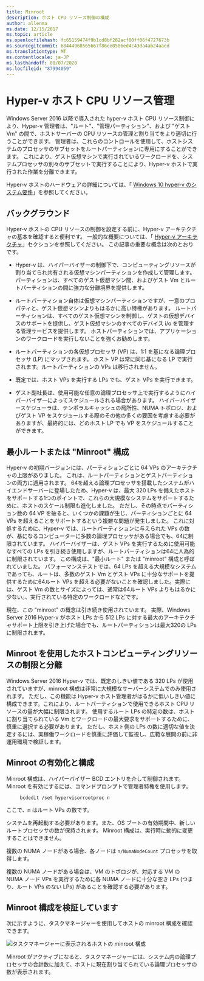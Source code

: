 ```yaml
---
title: Minroot
description: ホスト CPU リソース制御の構成
author: allenma
ms.date: 12/15/2017
ms.topic: article
ms.openlocfilehash: fc65159474f9b1cd8bf282acf00ff06f4727673b
ms.sourcegitcommit: 68444968565667f86ee0586ed4c43da4ab24aaed
ms.translationtype: MT
ms.contentlocale: ja-JP
ms.lasthandoff: 08/07/2020
ms.locfileid: "87994059"
---
```

# <a name="hyper-v-host-cpu-resource-management"></a>Hyper-v ホスト CPU リソース管理

Windows Server 2016 以降で導入された hyper-v ホスト CPU リソース制御により、Hyper-v 管理者は、"ルート"、"管理パーティション"、および "ゲスト Vm" の間で、ホストサーバーの CPU リソースの管理と割り当てをより適切に行うことができます。
管理者は、これらのコントロールを使用して、ホストシステムのプロセッサのサブセットをルートパーティションに専用にすることができます。
これにより、ゲスト仮想マシンで実行されているワークロードを、システムプロセッサの別々のサブセットで実行することにより、Hyper-v ホストで実行された作業を分離できます。

Hyper-v ホストのハードウェアの詳細については、「 [Windows 10 hyper-v のシステム要件](/virtualization/hyper-v-on-windows/reference/hyper-v-requirements)」を参照してください。

## <a name="background"></a>バックグラウンド

Hyper-v ホストの CPU リソースの制御を設定する前に、Hyper-v アーキテクチャの基本を確認すると便利です。
一般的な概要については、「 [Hyper-v アーキテクチャ](../../../administration/performance-tuning/role/hyper-v-server/architecture.md)」セクションを参照してください。
この記事の重要な概念は次のとおりです。

* Hyper-v は、ハイパーバイザーの制御下で、コンピューティングリソースが割り当てられ共有される仮想マシンパーティションを作成して管理します。  パーティションは、すべてのゲスト仮想マシン間、およびゲスト Vm とルートパーティションの間に強力な分離境界を提供します。

* ルートパーティション自体は仮想マシンパーティションですが、一意のプロパティと、ゲスト仮想マシンよりもはるかに高い特権があります。  ルートパーティションは、すべてのゲスト仮想マシンを制御し、ゲストの仮想デバイスのサポートを提供し、ゲスト仮想マシンのすべてのデバイス i/o を管理する管理サービスを提供します。  ホストパーティションでは、アプリケーションのワークロードを実行しないことを強くお勧めします。

* ルートパーティションの各仮想プロセッサ (VP) は、1:1 を基になる論理プロセッサ (LP) にマップされます。  ホスト VP は常に同じ基になる LP で実行されます。ルートパーティションの VPs は移行されません。

* 既定では、ホスト VPs を実行する LPs でも、ゲスト VPs を実行できます。

* ゲスト副社長は、使用可能な任意の論理プロセッサ上で実行するようにハイパーバイザーによってスケジュールされる場合があります。  ハイパーバイザースケジューラは、テンポラルキャッシュの局所性、NUMA トポロジ、およびゲスト VP をスケジュールする際のその他の多くの要因を考慮する必要がありますが、最終的には、どのホスト LP でも VP をスケジュールすることができます。

## <a name="the-minimum-root-or-minroot-configuration"></a>最小ルートまたは "Minroot" 構成

Hyper-v の初期バージョンには、パーティションごとに 64 VPs のアーキテクチャの上限がありました。  これは、ルートパーティションとゲストパーティションの両方に適用されます。  64を超える論理プロセッサを搭載したシステムがハイエンドサーバーに登場したため、Hyper-v は、最大 320 LPs を備えたホストをサポートする1つのポイントで、これらの大規模なシステムをサポートするために、ホストのスケール制限も進化しました。  ただし、その時点でパーティション数の 64 VP を破ると、いくつかの課題が生じ、パーティションごとに 64 VPs を超えることをサポートするという複雑な問題が発生しました。  これに対処するために、Hyper-v では、ルートパーティションに与えられた VPs の数が、基になるコンピューターに多数の論理プロセッサがある場合でも、64に制限されています。  ハイパーバイザーは、ゲスト VPs を実行するために使用可能なすべての LPs を引き続き使用しますが、ルートパーティションは64に人為的に制限されています。  この構成は、"最小ルート" または "minroot" 構成と呼ばれていました。  パフォーマンステストでは、64 LPs を超える大規模なシステムであっても、ルートは、多数のゲスト Vm とゲスト VPs に十分なサポートを提供するために64ルート VPs を超える必要がないことを確認しました。実際には、ゲスト Vm の数とサイズによっては、通常は64ルート VPs よりもはるかに少ない。、実行されている特定のワークロードなどです。

現在、この "minroot" の概念は引き続き使用されています。  実際、Windows Server 2016 Hyper-v がホスト LPs から 512 LPs に対する最大のアーキテクチャサポート上限を引き上げた場合でも、ルートパーティションは最大320の LPs に制限されます。

## <a name="using-minroot-to-constrain-and-isolate-host-compute-resources"></a>Minroot を使用したホストコンピューティングリソースの制限と分離
Windows Server 2016 Hyper-v では、既定のしきい値である 320 LPs が使用されていますが、minroot 構成は非常に大規模なサーバーシステムでのみ使用されます。  ただし、この機能は Hyper-v ホスト管理者がはるかに低いしきい値に構成できます。これにより、ルートパーティションで使用できるホスト CPU リソースの量が大幅に制限されます。  使用するルート LPs の特定の数は、ホストに割り当てられている Vm とワークロードの最大要求をサポートするために、慎重に選択する必要があります。  ただし、ホスト側の LPs の数に適切な値を決定するには、実稼働ワークロードを慎重に評価して監視し、広範な展開の前に非運用環境で検証します。

## <a name="enabling-and-configuring-minroot"></a>Minroot の有効化と構成

Minroot 構成は、ハイパーバイザー BCD エントリを介して制御されます。 Minroot を有効にするには、コマンドプロンプトで管理者特権を使用します。

```
     bcdedit /set hypervisorrootproc n
```
ここで、n はルート VPs の数です。

システムを再起動する必要があります。また、OS ブートの有効期間中、新しいルートプロセッサの数が保持されます。  Minroot 構成は、実行時に動的に変更することはできません。

複数の NUMA ノードがある場合、各ノードは `n/NumaNodeCount` プロセッサを取得します。

複数の NUMA ノードがある場合は、VM のトポロジが、対応する VM の NUMA ノード VPs を実行するために各 NUMA ノードに十分な空き LPs (つまり、ルート VPs のない LPs) があることを確認する必要があります。

## <a name="verifying-the-minroot-configuration"></a>Minroot 構成を検証しています

次に示すように、タスクマネージャーを使用してホストの minroot 構成を確認できます。

![タスクマネージャーに表示されるホストの minroot 構成](./media/minroot-taskman.png)

Minroot がアクティブになると、タスクマネージャーには、システム内の論理プロセッサの合計数に加えて、ホストに現在割り当てられている論理プロセッサの数が表示されます。